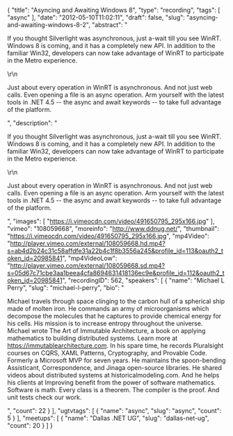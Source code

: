 {
  "title": "Asyncing and Awaiting Windows 8",
  "type": "recording",
  "tags": [
    "async"
  ],
  "date": "2012-05-10T11:02:11",
  "draft": false,
  "slug": "asyncing-and-awaiting-windows-8-2",
  "abstract": "<p>If you thought Silverlight was asynchronous, just a-wait till you see WinRT. Windows 8 is coming, and it has a completely new API. In addition to the familiar Win32, developers can now take advantage of WinRT to participate in the Metro experience.</p>\r\n<p>Just about every operation in WinRT is asynchronous. And not just web calls. Even opening a file is an async operation. Arm yourself with the latest tools in .NET 4.5 -- the async and await keywords -- to take full advantage of the platform.</p>",
  "description": "<p>If you thought Silverlight was asynchronous, just a-wait till you see WinRT. Windows 8 is coming, and it has a completely new API. In addition to the familiar Win32, developers can now take advantage of WinRT to participate in the Metro experience.</p>\r\n<p>Just about every operation in WinRT is asynchronous. And not just web calls. Even opening a file is an async operation. Arm yourself with the latest tools in .NET 4.5 -- the async and await keywords -- to take full advantage of the platform.</p>",
  "images": [
    "https://i.vimeocdn.com/video/491650795_295x166.jpg"
  ],
  "vimeo": "108059668",
  "moreinfo": "http://www.ddnug.net/",
  "thumbnail": "https://i.vimeocdn.com/video/491650795_295x166.jpg",
  "mp4Video": "http://player.vimeo.com/external/108059668.hd.mp4?s=ab4d2b24c31c58affdfe31a22b4c1f8b3556a245&profile_id=113&oauth2_token_id=20985841",
  "mp4VideoLow": "http://player.vimeo.com/external/108059668.sd.mp4?s=05d67c71cbe3aa1beea4cfa8694631418136ec9e&profile_id=112&oauth2_token_id=20985841",
  "recordingID": 562,
  "speakers": [
    {
      "name": "Michael L Perry",
      "slug": "michael-l-perry",
      "bio": "<p>Michael travels through space clinging to the carbon hull of a spherical ship made of molten iron. He commands an army of microorganisms which decompose the molecules that he captures to provide chemical energy for his cells. His mission is to increase entropy throughout the universe. Michael wrote The Art of Immutable Architecture, a book on applying mathematics to building distributed systems. Learn more at https://immutablearchitecture.com. In his spare time, he records Pluralsight courses on CQRS, XAML Patterns, Cryptography, and Provable Code. Formerly a Microsoft MVP for seven years. He maintains the spoon-bending Assisticant, Correspondence, and Jinaga open-source libraries. He shared videos about distributed systems at historicalmodeling.com. And he helps his clients at Improving benefit from the power of software mathematics. Software is math. Every class is a theorem. The compiler is the proof. And unit tests check our work.</p>",
      "count": 22
    }
  ],
  "ugtvtags": [
    {
      "name": "async",
      "slug": "async",
      "count": 5
    }
  ],
  "meetups": [
    {
      "name": "Dallas .NET UG",
      "slug": "dallas-net-ug",
      "count": 20
    }
  ]
}
